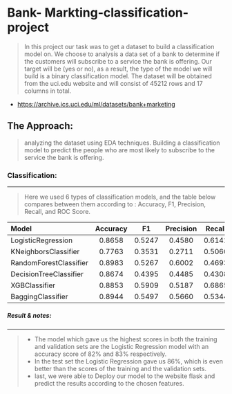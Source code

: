 # Bank- Markting-classification-project
> In this project our task was to get a dataset to build a classification model on. We choose to analysis a data set of a bank to determine if the customers will subscribe to a service the bank is offering. Our target will be (yes or no), as a result, the type of the model we will build is a binary classification model. The dataset will be obtained from the uci.edu website and will consist of 45212 rows and 17 columns in total.
- https://archive.ics.uci.edu/ml/datasets/bank+marketing
## The Approach:
> analyzing the dataset using EDA techniques.
> Building a classification model to predict the people who are most likely to subscribe to the service the bank is offering.

### Classification:
___
> Here we used 6 types of classification models, and the table below compares between them according to :
> Accuracy, F1, Precision, Recall, and ROC Score.

| Model                 | Accuracy | F1    | Precision  | Recall  | ROC  |
|:----                  |:-------: |:-----:|:----------:|:-------:|----: |
| LogisticRegression    | 0.8658   |0.5247 |0.4580	    |0.6141	  |0.7572|
| KNeighborsClassifier  | 0.7763   |0.3531 |0.2711	    |0.5060	  |0.6597|
| RandomForestClassifier|0.8983    |0.5267 |0.6002	    |0.4693	  |0.7132|
| DecisionTreeClassifier|0.8674    |0.4395 |0.4485	    |0.4308	  |0.6791|
| XGBClassifier         |0.8853    |0.5909 |0.5187	    |0.6865	  |0.7996|
| BaggingClassifier     |0.8944    |0.5497 |0.5660	    |0.5344	  |0.7391|

##### Result & notes:
___
> - The model which gave us the highest scores in both the training and validation sets are the Logistic Regression model with an accuracy score of 82% and 83% respectively.
> - In the test set the Logistic Regression gave us 86%, which is even better than the scores of the training and the validation sets. 
> - last, we were able to Deploy our model to the website flask and predict the results according to the chosen features.

